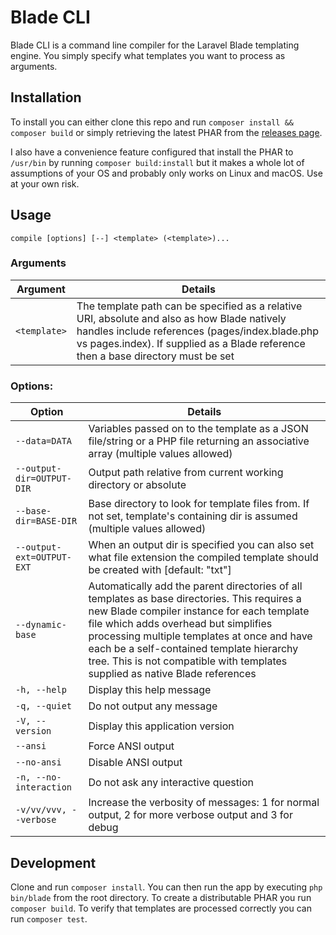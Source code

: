 Blade CLI
=========

Blade CLI is a command line compiler for the Laravel Blade templating engine. You simply specify what templates you want to process as arguments.

## Installation
To install you can either clone this repo and run `composer install && composer build` or simply retrieving the latest PHAR from the [releases page](https://www.github.com/nsrosenqvist/blade-cli/releases/latest).

I also have a convenience feature configured that install the PHAR to `/usr/bin` by running `composer build:install` but it makes a whole lot of assumptions of your OS and probably only works on Linux and macOS. Use at your own risk.

## Usage
`compile [options] [--] <template> (<template>)...`

### Arguments
Argument     | Details                                      
-------------|----------------------------------------------
`<template>` | The template path can be specified as a relative URI, absolute and also as how Blade natively handles include references (pages/index.blade.php vs pages.index). If supplied as a Blade reference then a base directory must be set |

### Options:
Option        | Details                                    
--------------|--------------------------------------------
`--data=DATA` | Variables passed on to the template as a JSON file/string or a PHP file returning an associative array (multiple values allowed)
`--output-dir=OUTPUT-DIR` | Output path relative from current working directory or absolute
`--base-dir=BASE-DIR` | Base directory to look for template files from. If not set, template's containing dir is assumed (multiple values allowed)
`--output-ext=OUTPUT-EXT` | When an output dir is specified you can also set what file extension the compiled template should be created with [default: "txt"]
`--dynamic-base` | Automatically add the parent directories of all templates as base directories. This requires a new Blade compiler instance for each template file which adds overhead but simplifies processing multiple templates at once and have each be a self-contained template hierarchy tree. This is not compatible with templates supplied as native Blade references
`-h, --help` | Display this help message
`-q, --quiet` | Do not output any message
`-V, --version` | Display this application version
`--ansi` | Force ANSI output
`--no-ansi` | Disable ANSI output
`-n, --no-interaction` | Do not ask any interactive question
`-v/vv/vvv, --verbose` | Increase the verbosity of messages: 1 for normal output, 2 for more verbose output and 3 for debug

## Development
Clone and run `composer install`. You can then run the app by executing `php bin/blade` from the root directory. To create a distributable PHAR you run `composer build`. To verify that templates are processed correctly you can run `composer test`.

